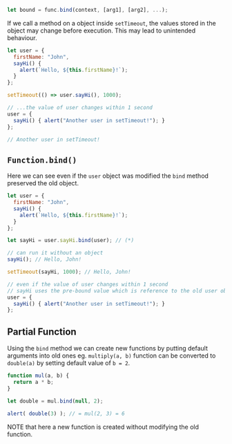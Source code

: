 ```javascript
let bound = func.bind(context, [arg1], [arg2], ...);
```
If we call a method on a object inside `setTimeout`, the values stored in the object may change before execution. This may lead to unintended behaviour.
```javascript
let user = {
  firstName: "John",
  sayHi() {
    alert(`Hello, ${this.firstName}!`);
  }
};

setTimeout(() => user.sayHi(), 1000);

// ...the value of user changes within 1 second
user = {
  sayHi() { alert("Another user in setTimeout!"); }
};

// Another user in setTimeout!
```

## `Function.bind()`
Here we can see even if the `user` object was modified the `bind` method preserved the old object.
```javascript
let user = {
  firstName: "John",
  sayHi() {
    alert(`Hello, ${this.firstName}!`);
  }
};

let sayHi = user.sayHi.bind(user); // (*)

// can run it without an object
sayHi(); // Hello, John!

setTimeout(sayHi, 1000); // Hello, John!

// even if the value of user changes within 1 second
// sayHi uses the pre-bound value which is reference to the old user object
user = {
  sayHi() { alert("Another user in setTimeout!"); }
};
```

## Partial Function
Using the `bind` method we can create new functions by putting default arguments into old ones
eg. `multiply(a, b)` function can be converted to `double(a)` by setting default value of `b = 2`.
```javascript
function mul(a, b) {
  return a * b;
}

let double = mul.bind(null, 2);

alert( double(3) ); // = mul(2, 3) = 6
```
NOTE that here a new function is created without modifying the old function.

